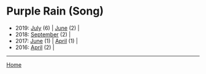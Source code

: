 # Purple Rain (Song)

  * 2019: 
      [July](./purple-rain-song-2019-07.md) (6) | 
      [June](./purple-rain-song-2019-06.md) (2) | 
  * 2018: 
      [September](./purple-rain-song-2018-09.md) (2) | 
  * 2017: 
      [June](./purple-rain-song-2017-06.md) (1) | 
      [April](./purple-rain-song-2017-04.md) (1) | 
  * 2016: 
      [April](./purple-rain-song-2016-04.md) (2) | 

----

[Home](../)
